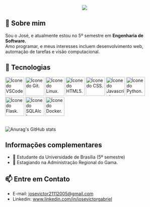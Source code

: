 <p align="center">
  <img src="https://capsule-render.vercel.app/api?type=waving&color=gradient&text=Eai%20Pessoal!%20👾&height=100"/>  
</p>

## 🙋 Sobre mim

<p>Sou o José, e atualmente estou no 5º semestre em <b>Engenharia de Software.</b> <br>Amo programar, e meus interesses incluem desenvolvimento web, automação de tarefas e visão computacional.</p>


## 🤖 Tecnologias

<div>
  <img style="width: 60px; height: 60px;" alt="Ícone do VSCode." src="https://cdn.jsdelivr.net/gh/devicons/devicon@latest/icons/vscode/vscode-original.svg"/>
  <img style="width: 60px; height: 60px;" alt="Ícone do Git." src="https://cdn.jsdelivr.net/gh/devicons/devicon@latest/icons/git/git-original.svg"/>
  <img style="width: 60px; height: 60px;" alt="Ícone do Linux." src="https://cdn.jsdelivr.net/gh/devicons/devicon@latest/icons/linux/linux-original.svg"/>
  <img style="width: 60px; height: 60px;" alt="Ícone do HTML5." src="https://cdn.jsdelivr.net/gh/devicons/devicon@latest/icons/html5/html5-original.svg"/>
  <img style="width: 60px; height: 60px;" alt="Ícone do CSS." src="https://cdn.jsdelivr.net/gh/devicons/devicon@latest/icons/css3/css3-original.svg"/>
  <img style="width: 60px; height: 60px;" alt="Ícone do Javascript." src="https://cdn.jsdelivr.net/gh/devicons/devicon@latest/icons/javascript/javascript-original.svg"/>
  <img style="width: 60px; height: 60px;" alt="Ícone do Python." src="https://cdn.jsdelivr.net/gh/devicons/devicon@latest/icons/python/python-original.svg"/>
  <img style="width: 60px; height: 60px;" alt="Ícone do Flask." src="https://cdn.jsdelivr.net/gh/devicons/devicon@latest/icons/flask/flask-original.svg"/>
  <img style="width: 60px; height: 60px;" alt="Ícone do SQLAlchemy." src="https://cdn.jsdelivr.net/gh/devicons/devicon@latest/icons/sqlalchemy/sqlalchemy-original.svg"/>
  <img style="width: 60px; height: 60px;" alt="Ícone do Docker." src="https://cdn.jsdelivr.net/gh/devicons/devicon@latest/icons/docker/docker-original.svg"/>
</div><br>

![Anurag's GitHub stats](https://github-readme-stats.vercel.app/api?username=RR2M4A&show_icons=true&theme=blue-green)

## Informações complementares

- 🔭 Estudante da Universidade de Brasília (5º semestre)
- 💼 Estagiando na Administração Regional do Gama.

## 📫 Entre em Contato
- E-mail: josevictor21112005@gmail.com
- Linkedin: www.linkedin.com/in/josevictorgabriel


